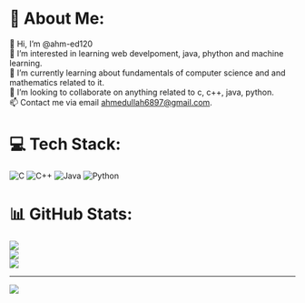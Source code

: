 # 💫 About Me:
👋 Hi, I’m @ahm-ed120<br>👀 I’m interested in learning web develpoment, java, phython and machine learning.<br>🌱 I’m currently learning about fundamentals of computer science and and mathematics related to it.<br>💞️ I’m looking to collaborate on anything related to c, c++,  java, python.<br>📫 Contact me via email ahmedullah6897@gmail.com.

# 💻 Tech Stack:
![C](https://img.shields.io/badge/c-%2300599C.svg?style=for-the-badge&logo=c&logoColor=white) ![C++](https://img.shields.io/badge/c++-%2300599C.svg?style=for-the-badge&logo=c%2B%2B&logoColor=white) ![Java](https://img.shields.io/badge/java-%23ED8B00.svg?style=for-the-badge&logo=openjdk&logoColor=white) ![Python](https://img.shields.io/badge/python-3670A0?style=for-the-badge&logo=python&logoColor=ffdd54)
# 📊 GitHub Stats:
![](https://github-readme-stats.vercel.app/api?username=ahm-ed120&theme=dark&hide_border=false&include_all_commits=true&count_private=true)<br/>
![](https://nirzak-streak-stats.vercel.app/?user=ahm-ed120&theme=dark&hide_border=false)<br/>
![](https://github-readme-stats.vercel.app/api/top-langs/?username=ahm-ed120&theme=dark&hide_border=false&include_all_commits=true&count_private=true&layout=compact)

---
[![](https://visitcount.itsvg.in/api?id=ahm-ed120&icon=0&color=0)](https://visitcount.itsvg.in)

<!-- Proudly created with GPRM ( https://gprm.itsvg.in ) -->

